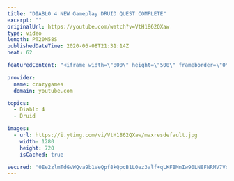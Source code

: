 ```yaml
---
title: "DIABLO 4 NEW Gameplay DRUID QUEST COMPLETE"
excerpt: ""
originalUrl: https://youtube.com/watch?v=VtH1862QXaw
type: video
length: PT20M58S
publishedDateTime: 2020-06-08T21:31:14Z
heat: 62

featuredContent: "<iframe width=\"800\" height=\"500\" frameborder=\"0\" src=\"https://www.youtube.com/embed/VtH1862QXaw\" allow=\"accelerometer; autoplay; encrypted-media; gyroscope; picture-in-picture\" allowfullscreen></iframe>"

provider:
  name: crazygames
  domain: youtube.com

topics:
  - Diablo 4
  - Druid

images:
  - url: https://i.ytimg.com/vi/VtH1862QXaw/maxresdefault.jpg
    width: 1280
    height: 720
    isCached: true

secured: "0Ee2zlmTdGvWQva9b1VeQpf8kQpcB1L0ez3alf+qLKFBMnIw90LN8FNRMV7VqAdnQ/q3X0c8s3wCSVEMdvYQTsygpc8NOZTbFgEoTzZdQqpma74A1SwIHCMZOFDAjm3kxbhIPZ6W8zOWAo45IGuBQXFcJ1q6u5RLGj1FAz6Bn+V8B7buZR9VEQyrGAQw4HOt8iO1Kxf8zvZxizwOvdMgHDtsYsUiKcqGHULHnE9v+DFyqoaFPvrFbcdomQcqiRRLpK28ZXMDT9Bt9JTNlg8eSp6QLYAyqzZK8vrvK2il9ozEWdAnHvDSPP4T5F47wH46bMtkEVhXLppWEpJevVb7YB65FBg2rmtISIdfICtXGtE6VE0CfcT6JvaTK8sY7mdTVgWax0XraU3fC1wtLYGzpSRnkUGl8HfeypprlpYvcvg=;u6c9PNCBBTHfKKVX/PVAHw=="
---
```


